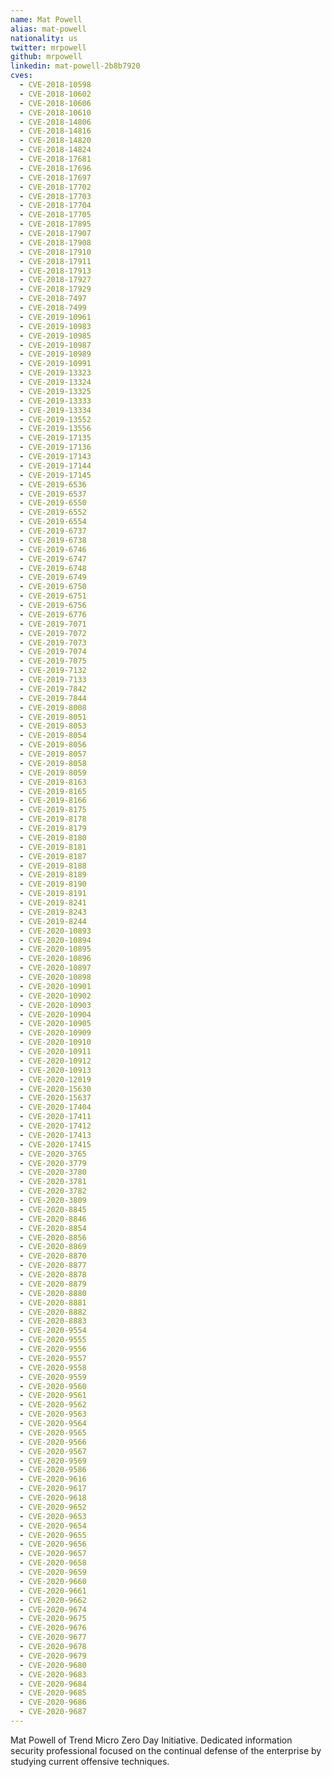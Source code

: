 ```yaml
---
name: Mat Powell
alias: mat-powell
nationality: us
twitter: mrpowell
github: mrpowell
linkedin: mat-powell-2b8b7920
cves:
  - CVE-2018-10598
  - CVE-2018-10602
  - CVE-2018-10606
  - CVE-2018-10610
  - CVE-2018-14806
  - CVE-2018-14816
  - CVE-2018-14820
  - CVE-2018-14824
  - CVE-2018-17681
  - CVE-2018-17696
  - CVE-2018-17697
  - CVE-2018-17702
  - CVE-2018-17703
  - CVE-2018-17704
  - CVE-2018-17705
  - CVE-2018-17895
  - CVE-2018-17907
  - CVE-2018-17908
  - CVE-2018-17910
  - CVE-2018-17911
  - CVE-2018-17913
  - CVE-2018-17927
  - CVE-2018-17929
  - CVE-2018-7497
  - CVE-2018-7499
  - CVE-2019-10961
  - CVE-2019-10983
  - CVE-2019-10985
  - CVE-2019-10987
  - CVE-2019-10989
  - CVE-2019-10991
  - CVE-2019-13323
  - CVE-2019-13324
  - CVE-2019-13325
  - CVE-2019-13333
  - CVE-2019-13334
  - CVE-2019-13552
  - CVE-2019-13556
  - CVE-2019-17135
  - CVE-2019-17136
  - CVE-2019-17143
  - CVE-2019-17144
  - CVE-2019-17145
  - CVE-2019-6536
  - CVE-2019-6537
  - CVE-2019-6550
  - CVE-2019-6552
  - CVE-2019-6554
  - CVE-2019-6737
  - CVE-2019-6738
  - CVE-2019-6746
  - CVE-2019-6747
  - CVE-2019-6748
  - CVE-2019-6749
  - CVE-2019-6750
  - CVE-2019-6751
  - CVE-2019-6756
  - CVE-2019-6776
  - CVE-2019-7071
  - CVE-2019-7072
  - CVE-2019-7073
  - CVE-2019-7074
  - CVE-2019-7075
  - CVE-2019-7132
  - CVE-2019-7133
  - CVE-2019-7842
  - CVE-2019-7844
  - CVE-2019-8008
  - CVE-2019-8051
  - CVE-2019-8053
  - CVE-2019-8054
  - CVE-2019-8056
  - CVE-2019-8057
  - CVE-2019-8058
  - CVE-2019-8059
  - CVE-2019-8163
  - CVE-2019-8165
  - CVE-2019-8166
  - CVE-2019-8175
  - CVE-2019-8178
  - CVE-2019-8179
  - CVE-2019-8180
  - CVE-2019-8181
  - CVE-2019-8187
  - CVE-2019-8188
  - CVE-2019-8189
  - CVE-2019-8190
  - CVE-2019-8191
  - CVE-2019-8241
  - CVE-2019-8243
  - CVE-2019-8244
  - CVE-2020-10893
  - CVE-2020-10894
  - CVE-2020-10895
  - CVE-2020-10896
  - CVE-2020-10897
  - CVE-2020-10898
  - CVE-2020-10901
  - CVE-2020-10902
  - CVE-2020-10903
  - CVE-2020-10904
  - CVE-2020-10905
  - CVE-2020-10909
  - CVE-2020-10910
  - CVE-2020-10911
  - CVE-2020-10912
  - CVE-2020-10913
  - CVE-2020-12019
  - CVE-2020-15630
  - CVE-2020-15637
  - CVE-2020-17404
  - CVE-2020-17411
  - CVE-2020-17412
  - CVE-2020-17413
  - CVE-2020-17415
  - CVE-2020-3765
  - CVE-2020-3779
  - CVE-2020-3780
  - CVE-2020-3781
  - CVE-2020-3782
  - CVE-2020-3809
  - CVE-2020-8845
  - CVE-2020-8846
  - CVE-2020-8854
  - CVE-2020-8856
  - CVE-2020-8869
  - CVE-2020-8870
  - CVE-2020-8877
  - CVE-2020-8878
  - CVE-2020-8879
  - CVE-2020-8880
  - CVE-2020-8881
  - CVE-2020-8882
  - CVE-2020-8883
  - CVE-2020-9554
  - CVE-2020-9555
  - CVE-2020-9556
  - CVE-2020-9557
  - CVE-2020-9558
  - CVE-2020-9559
  - CVE-2020-9560
  - CVE-2020-9561
  - CVE-2020-9562
  - CVE-2020-9563
  - CVE-2020-9564
  - CVE-2020-9565
  - CVE-2020-9566
  - CVE-2020-9567
  - CVE-2020-9569
  - CVE-2020-9586
  - CVE-2020-9616
  - CVE-2020-9617
  - CVE-2020-9618
  - CVE-2020-9652
  - CVE-2020-9653
  - CVE-2020-9654
  - CVE-2020-9655
  - CVE-2020-9656
  - CVE-2020-9657
  - CVE-2020-9658
  - CVE-2020-9659
  - CVE-2020-9660
  - CVE-2020-9661
  - CVE-2020-9662
  - CVE-2020-9674
  - CVE-2020-9675
  - CVE-2020-9676
  - CVE-2020-9677
  - CVE-2020-9678
  - CVE-2020-9679
  - CVE-2020-9680
  - CVE-2020-9683
  - CVE-2020-9684
  - CVE-2020-9685
  - CVE-2020-9686
  - CVE-2020-9687
---
```

Mat Powell of Trend Micro Zero Day Initiative. Dedicated information security professional focused on the continual defense of the enterprise by studying current offensive techniques.
